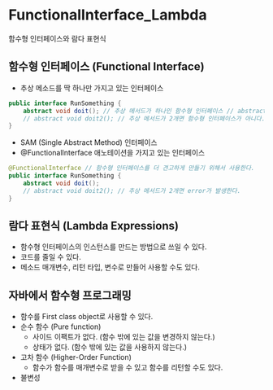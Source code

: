 # FunctionalInterface_Lambda
함수형 인터페이스와 람다 표현식

## 함수형 인터페이스 (Functional Interface) ##
- 추상 메소드를 딱 하나만 가지고 있는 인터페이스
````java
public interface RunSomething {
	abstract void doit(); // 추상 메서드가 하나인 함수형 인터페이스 // abstract 생략가능
	// abstract void doit2(); // 추상 메서드가 2개면 함수형 인터페이스가 아니다.
}
````
- SAM (Single Abstract Method) 인터페이스
- @FunctionalInterface 애노테이션을 가지고 있는 인터페이스
````java
@FunctionalInterface // 함수형 인터페이스를 더 견고하게 만들기 위해서 사용한다.
public interface RunSomething {
	abstract void doit();
	// abstract void doit2(); // 추상 메서드가 2개면 error가 발생한다.
}
````

## 람다 표현식 (Lambda Expressions) ##
- 함수형 인터페이스의 인스턴스를 만드는 방법으로 쓰일 수 있다.
- 코드를 줄일 수 있다.
- 메소드 매개변수, 리턴 타입, 변수로 만들어 사용할 수도 있다.

## 자바에서 함수형 프로그래밍 ##
- 함수를 First class object로 사용할 수 있다.
- 순수 함수 (Pure function)
    + 사이드 이팩트가 없다. (함수 밖에 있는 값을 변경하지 않는다.)
    + 상태가 없다. (함수 밖에 있는 값을 사용하지 않는다.)
- 고차 함수 (Higher-Order Function)
    + 함수가 함수를 매개변수로 받을 수 있고 함수를 리턴할 수도 있다.
- 불변성
